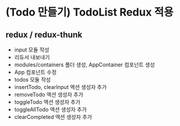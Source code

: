 # (Todo 만들기) TodoList Redux 적용

## redux / redux-thunk

- input 모듈 작성
- 리듀서 내보내기
- modules/containers 폴더 생성, AppContainer 컴포넌트 생성
- App 컴포넌트 수정
- todos 모듈 작성
- insertTodo, clearInput 액션 생성자 추가
- removeTodo 액션 생성자 추가
- toggleTodo 액션 생성자 추가
- toggleAllTodo 액션 생성자 추가
- clearCompleted 액션 생성자 추가